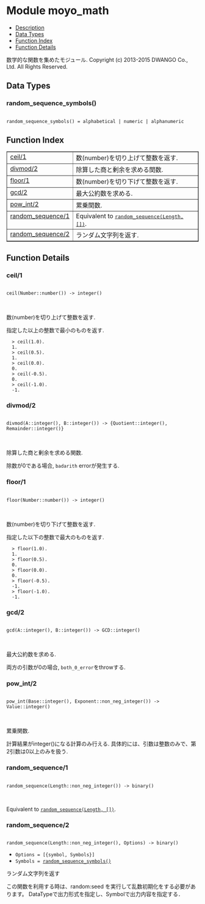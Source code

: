 

# Module moyo_math #
* [Description](#description)
* [Data Types](#types)
* [Function Index](#index)
* [Function Details](#functions)


数学的な関数を集めたモジュール.
Copyright (c) 2013-2015 DWANGO Co., Ltd. All Rights Reserved.


<a name="types"></a>

## Data Types ##




### <a name="type-random_sequence_symbols">random_sequence_symbols()</a> ###



<pre><code>
random_sequence_symbols() = alphabetical | numeric | alphanumeric
</code></pre>


<a name="index"></a>

## Function Index ##


<table width="100%" border="1" cellspacing="0" cellpadding="2" summary="function index"><tr><td valign="top"><a href="#ceil-1">ceil/1</a></td><td>数(number)を切り上げて整数を返す.</td></tr><tr><td valign="top"><a href="#divmod-2">divmod/2</a></td><td>除算した商と剰余を求める関数.</td></tr><tr><td valign="top"><a href="#floor-1">floor/1</a></td><td>数(number)を切り下げて整数を返す.</td></tr><tr><td valign="top"><a href="#gcd-2">gcd/2</a></td><td>最大公約数を求める.</td></tr><tr><td valign="top"><a href="#pow_int-2">pow_int/2</a></td><td>累乗関数.</td></tr><tr><td valign="top"><a href="#random_sequence-1">random_sequence/1</a></td><td>Equivalent to <a href="#random_sequence-2"><tt>random_sequence(Length, [])</tt></a>.</td></tr><tr><td valign="top"><a href="#random_sequence-2">random_sequence/2</a></td><td>ランダム文字列を返す.</td></tr></table>


<a name="functions"></a>

## Function Details ##

<a name="ceil-1"></a>

### ceil/1 ###


<pre><code>
ceil(Number::number()) -&gt; integer()
</code></pre>
<br />


数(number)を切り上げて整数を返す.


指定した以上の整数で最小のものを返す.

```
  > ceil(1.0).
  1.
  > ceil(0.5).
  1.
  > ceil(0.0).
  0.
  > ceil(-0.5).
  0.
  > ceil(-1.0).
  -1.
```

<a name="divmod-2"></a>

### divmod/2 ###


<pre><code>
divmod(A::integer(), B::integer()) -&gt; {Quotient::integer(), Remainder::integer()}
</code></pre>
<br />


除算した商と剰余を求める関数.


除数が0である場合, `badarith` errorが発生する.
<a name="floor-1"></a>

### floor/1 ###


<pre><code>
floor(Number::number()) -&gt; integer()
</code></pre>
<br />


数(number)を切り下げて整数を返す.


指定した以下の整数で最大のものを返す.

```
  > floor(1.0).
  1.
  > floor(0.5).
  0.
  > floor(0.0).
  0.
  > floor(-0.5).
  -1.
  > floor(-1.0).
  -1.
```

<a name="gcd-2"></a>

### gcd/2 ###


<pre><code>
gcd(A::integer(), B::integer()) -&gt; GCD::integer()
</code></pre>
<br />


最大公約数を求める.


両方の引数が0の場合, `both_0_error`をthrowする.
<a name="pow_int-2"></a>

### pow_int/2 ###


<pre><code>
pow_int(Base::integer(), Exponent::non_neg_integer()) -&gt; Value::integer()
</code></pre>
<br />


累乗関数.


計算結果がinteger()になる計算のみ行える.
具体的には、引数は整数のみで、第2引数は0以上のみを扱う.
<a name="random_sequence-1"></a>

### random_sequence/1 ###


<pre><code>
random_sequence(Length::non_neg_integer()) -&gt; binary()
</code></pre>
<br />

Equivalent to [`random_sequence(Length, [])`](#random_sequence-2).
<a name="random_sequence-2"></a>

### random_sequence/2 ###


<pre><code>
random_sequence(Length::non_neg_integer(), Options) -&gt; binary()
</code></pre>

<ul class="definitions"><li><code>Options = [{symbol, Symbols}]</code></li><li><code>Symbols = <a href="#type-random_sequence_symbols">random_sequence_symbols()</a></code></li></ul>


ランダム文字列を返す


この関数を利用する時は、random:seed を実行して乱数初期化をする必要があります。
DataTypeで出力形式を指定し、Symbolで出力内容を指定する．

